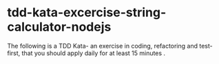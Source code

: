 # tdd-kata-excercise-string-calculator-nodejs
The following is a TDD Kata- an exercise in coding, refactoring and test-first, that you should apply daily for at least 15 minutes .

